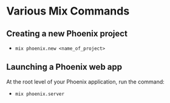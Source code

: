 # Various Mix Commands

## Creating a new Phoenix project

* `mix phoenix.new <name_of_project>`

## Launching a Phoenix web app

At the root level of your Phoenix application, run the command:

* `mix phoenix.server`


